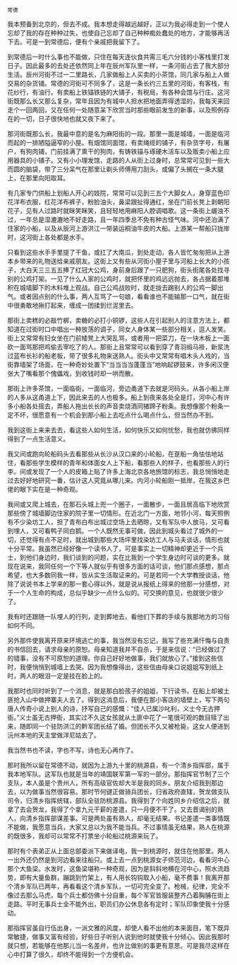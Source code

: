     常德 

   我本预备到北京的，但去不成。我本想走得越远越好，正以为我必得走到一个使人忘却了我的存在种种过失，也使自己忘却了自己种种痴处蠢处的地方，才能够再活下去。可是一到常德后，便有个亲戚把我留下了。

   到常德后一时什么事也不能做，只住在每天连伙食共需三毛六分钱的小客栈里打发日子。因此最多的去处还依然同上年在辰州军队里一样，一条河街占去了我大部分生活。辰州河街不过一二里路长，几家做船上人买卖的小茶馆，同几家与船上人做交易的杂货铺。常德的河街可不同多了，这是一条长约三五里的河街，有客栈，有花纱行，有油行，有卖船上铁锚铁链的大铺子，有税局，有各种会馆与行庄。这河街既那么长又那么复杂，常年且因为有城中人担水把地面弄得透湿的，我每天来回走个一回两回，又在任何一处随意呆下欣赏当时那些眼前发生的新事，以及照例存在的一切，日子很快地也就又夜下来了。

   那河街既那么长，我最中意的是名为麻阳街的一段。那里一面是城墙，一面是临河而起的一排陋隘逼窄的小屋。有烟馆同面馆，有卖绳缆的铺子，有杂货字号，有屠户，有狗肉铺，门前挂满了熏干的狗肉，有铸铁锚与琢硬木活车以及贩卖小船上应用器具的小铺子。又有小小理发馆，走路的人从街上过身时，总常常可见到一些大而圆的脑袋，带了三分呆气在那里让剃头师傅用刀刮头，或偏了头搁在一条大腿上，在那里向阳取耳。

   有几家专门供船上划船人开心的妓院，常常可以见到三五个大脚女人，身穿蓝色印花洋布衣服，红花洋布裤子，粉脸油头，鼻梁跟扯得通红，坐在门前长凳上剥朝阳花子，见有人过路时就眯笑眯笑，且轻轻地用麻阳人腔调唱歌。这一条街上龌浊不过，一年总是湿漉漉地不好走路，且一年四季总不免有种古怪气味。河中还泊满了住家的小船，以及从辰河上游洪江一带装运桐油牛皮的大船。上游某一帮船只拢岸时，这河街上各处都是水手。

   只看到这些水手手里提了干鱼，或扛了大南瓜，到处走动，各人皆忙匆匆把从上游本乡带来的礼物送给亲戚朋友。这街上又有些从河街小屋子里与河船上长大的小孩子，大白天三三五五捧了红冠大公鸡，身前身后跟了一只肥狗，街头街尾各处找寻别的公鸡打架。一见了什么人家的公鸡时，就把怀里的鸡远远抛去，各占据着那堆积在城墙脚下的木料堆上观战。自己公鸡战败时，就走拢去踢别人的公鸡一脚出气。或者因点别的什么事，两人互骂了一句娘，看看谁也不能输那一口气，就在街中很勇敢地揪打起来，缠成一团揉到烂泥里去。

   那街上卖糕的必敲竹梆，卖糖的必打小铜锣，这些人在引起别人的注意方法上，都知道在过街时口中唱出一种放荡的调子，同女人身体某一些部分相关，逗人发笑。街上又常常有妇女坐在门前矮凳上大哭乱骂，或者用一把菜刀，在一块木板上一面砍一面骂那把鸡偷去宰吃了的人。那街上且常常可以看到穿了青羽缎马褂，新浆洗过蓝布长衫的船老板，带了很多礼物来送熟人。街头中又常常有唱木头人戏的，当街靠墙架了场面，在一种奇妙处置下“当当当当蓬蓬当”地响起锣鼓来，许多闲汉便张大了嘴看那个傀儡戏，到收钱时却一哄而散。

   那街上许多茶馆，一面临街，一面临河，旁边甬道下去就是河码头。从各小船上岸的人多从这甬道上下，因此来去的人也极多。船上到夜来各处全是灯，河中心有许多小船各处摇去，弄船人拖出长长的声音卖烧酒同猪蹄子粉条。我想像那个粉条一定不坏，很愿意有一个机会到那小船上去吃点什么喝点什么，但当然办不到。

   我到这街上来来去去，看这些人如何生活，如何快乐又如何忧愁，我也就仿佛同样得到了一点生活意义。

   我又间或跑向轮船码头去看那些从长沙从汉口来的小轮船，在趸船一角怯怯地站住，看那些学生模样的青年和体面女人上下船，看那些人的样子，也看那些人的行李。间或发现了一个人的皮箱上贴了许多上海北京各地旅馆的标志，我总悄悄地走过去好好地研究一番，估计这人究竟从哪儿来。内河小轮船刚一抵岸，在我这乡巴佬的眼下实在是一种奇观。

   我间或又爬上城去，在那石头城上兜一个圈子，一面散步，一面且居高临下地欣赏那些傍了城墙脚边住家的院子里一切情形。在近北门一方面，地邻小河，每天照例有不少染坊工人，担了青布白布出城过空场上去晒晾，又有军队中人放马，又可看到埋人，又可看鸭子同白鹅。一个人既然无事可做，因此到城头看过了城外的一切，还觉得有点不足时，就出城到那些大场坪里找染坊工人与马夫谈话，情形也就十分平常。我虽然已经好像一个读书人了，可是事实上一切精神却更近于一个兵士，到他们身边时，我们谈到的问题，实在比我到一个学生身边时可谈的更多。就现在说来，我同任何一个下等人就似乎有很多方面的话可谈，他们那点感想，那点希望，也大多数同我一样，皆从实生活取证来的。可是若同一个大学教授谈话，他除了说说书本上学来的那一套心得以外，就是说从报纸上得来的他那一分感想，对于一个人生命的构成，总似乎缺少一点什么似的。可交换的意见，也就很少很少了。

   我有时还跟随一队埋人的行列，走到葬地去，看他们下葬的手续与我那地方的习俗如何不同。

   另外那件使我离开原来环境逃亡的事，我当然没有忘记，我写了些充满忏悔与自责的书信回去，请求母亲的原恕。母亲知道我并不自杀，于是来信说：“已经做过了的错事，没有不可原恕的道理。你自己好好地做事，我们就放心了。”接到这些信时，我便悄悄到城墙上去哭。因为我想像得出，这些信由母亲口说姐姐写到纸上时，两人的眼泪一定是挂在脸上的。

   我那时也同时听到了一个消息，就是那白脸孩子的姐姐，下行读书，在船上却被土匪抢入山中做押寨夫人去了。得到这消息后，我便在那小客店的墙壁上，写下两句唐人传奇小说上别人的诗，抒写自己的感慨：“佳人已属沙叱利，义士今无古押衙。”义士虽无古押衙，其实过不久这女孩就从土匪中花了一笔很可观的数目赎了出来，随即同一个驻防洪江的黔军团长结了婚。但团长不久又被枪毙，这女人便进到沅州本地的天主堂做洋尼姑去了。

   我当然书也不读，字也不写，诗也无心再作了。

   那时我所以留在常德不动，就因为上游九十里的桃源县，有一个清乡指挥部，属于我本地军队。这军队也就是当年的靖国联军第一军的一部分。那指挥官节制了三个支队，本人虽是个贵州人，所有高级官佐却大半是我的同乡。朋友介绍我到那边去，以为做事当然很容易。那时节何键正做骑兵团长，归省政府直辖，贺龙做支队司令，归清乡指挥统辖，部队全驻防桃源县。我得到了个向姓同乡介绍信之后，就拿了去会贺龙，我得了个拿九元干薪的差遣，只一月便不干了。又去晋谒别的熟人，向清乡指挥部谋差事。可是两处虽有熟人，却毫无结果。书记差遣一类事情既不能做，我愿意当兵，大家又总以为我不能当兵。不过事情虽无结果，熟人在桃源的既很多，我却可以常常不打票坐小轮船过桃源来玩了。

   那时有个表弟正从上面总部委派下来做译电，我一到桃源时，就住在他那里。两人一出外还仍然是到河边看来往船只。或上去一点到桃源女子师范河边，看看河中心那个大鱼梁。水发时，这鱼梁堪称一种奇观，因为是斜斜地横在河中心，照水流趋势，即有大量鱼群，蹦跳到竹架上，有人用长钩钩取入小船，毫不费事！我离开那个清乡军队已两年，再看看这个清乡军队，一切可完全变了。枪械，纪律，完全不像过去那么马虎，每个兵士都仿佛十分自重，每个军官皆服装整齐凸着胸脯在街上走路。平时无事兵士全不能外出，职员们办公休息各有定时；军队印象使我十分感动。

   那指挥官虽自行伍出身，一派文雅的风度，却使人看不出他的本来面目，笔下既异常敏捷，做事又富有经验，好些日子听别人说到他时就使我十分倾心。因此我那时就只想，若能够在他那儿当一名差弁，也许比做别的事更有意思。可是我尽这样在心中打算了很久，却终不能得到一个方便机会。

